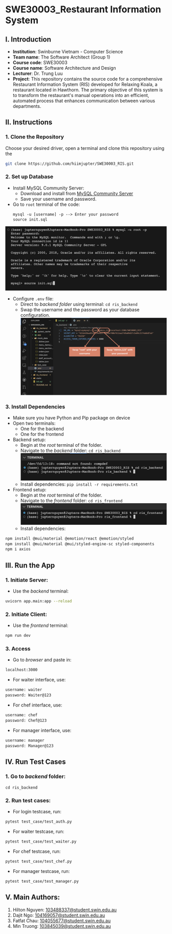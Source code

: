 # SWE30003_Restaurant Information System

## I. Introduction

- **Institution**: Swinburne Vietnam - Computer Science
- **Team name**: The Software Architect (Group 1)
- **Course code**: SWE30003
- **Course name**: Software Architecture and Design
- **Lecturer**: Dr. Trung Luu
- **Project**: This repository contains the source code for a comprehensive Restaurant Information System (RIS) developed for Relaxing Koala, a restaurant located in Hawthorn. The primary objective of this system is to transform the restaurant's manual operations into an efficient, automated process that enhances communication between various departments.

## II. Instructions

### 1. Clone the Repository

Choose your desired driver, open a terminal and clone this repository using the
```bash
git clone https://github.com/hiimjupter/SWE30003_RIS.git
```

### 2. Set up Database
- Install MySQL Community Server:
    - Download and install from [MySQL Community Server](https://dev.mysql.com/downloads/mysql/)
    - Save your username and password.
- Go to `root` terminal of the code:
    ```
    mysql -u [username] -p --> Enter your password
    source init.sql
    ```
![Illustration](/static/init.png)
- Configure `.env` file:
    - Direct to *backend folder* using terminal: `cd ris_backend`
    - Swap the username and the password as your database configuration.
![Illustration](/static/set_con.png)

### 3. Install Dependencies
- Make sure you have Python and Pip package on device
- Open two terminals:
    - One for the backend
    - One for the frontend
- Backend setup:
    - Begin at the *root* terminal of the folder.
    - Navigate to the *backend* folder: `cd ris_backend`
![Illustration](/static/backend.png)
    - Install dependencies: `pip install -r requirements.txt`
- Frontend setup:
    - Begin at the *root* terminal of the folder.
    - Navigate to the *frontend* folder: `cd ris_frontend`
![Illustration](/static/frontend.png)
    - Install dependencies:
```bash
npm install @mui/material @emotion/react @emotion/styled
npm install @mui/material @mui/styled-engine-sc styled-components
npm i axios
```

## III. Run the App
### 1. Initiate Server:
- Use the *backend* terminal:
```bash
uvicorn app.main:app --reload
```
### 2. Initiate Client:
- Use the *frontend* terminal:
```bash
npm run dev
```
### 3. Access
- Go to *browser* and paste in:
```bash
localhost:3000
```
- For waiter interface, use:
```bash
username: waiter
password: Waiter@123
```
- For chef interface, use:
```bash
username: chef
password: Chef@123
```
- For manager interface, use:
```bash
username: manager
password: Manager@123
```

## IV. Run Test Cases
### 1. Go to *backend* folder:
```
cd ris_backend
```
### 2. Run test cases:
- For login testcase, run:
```bash
pytest test_case/test_auth.py
```
- For waiter testcase, run:
```bash
pytest test_case/test_waiter.py
```
- For chef testcase, run:
```bash
pytest test_case/test_chef.py
```
- For manager testcase, run:
```bash
pytest test_case/test_manager.py
```

## V. Main Authors:
1. Hilton Nguyen: 103488337@student.swin.edu.au
2. Dajit Ngo: 104169057@student.swin.edu.au
3. Fatfat Chau: 104055677@student.swin.edu.au
4. Min Truong: 103845039@student.swin.edu.au
